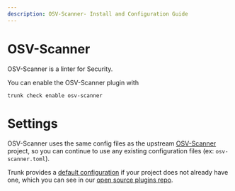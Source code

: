 ```yaml
---
description: OSV-Scanner- Install and Configuration Guide
---
```


# OSV-Scanner

OSV-Scanner is a linter for Security.

You can enable the OSV-Scanner plugin with

```shell
trunk check enable osv-scanner
```

# Settings

OSV-Scanner uses the same config files as the 
upstream [OSV-Scanner]() project, so you can continue to use any
existing configuration files (ex: `osv-scanner.toml`).

Trunk provides a [default configuration](https://github.com/trunk-io/plugins/tree/main/linters/osv-scanner) if your project does not already have one,
which you can see in our [open source plugins repo](https://github.com/trunk-io/plugins/tree/main).
